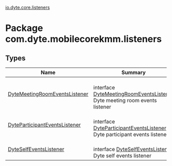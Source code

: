 [io.dyte.core.listeners](index.md)

# Package com.dyte.mobilecorekmm.listeners

## Types

| Name | Summary |
|---|---|
| [DyteMeetingRoomEventsListener](-dyte-meeting-room-events-listener/index.md) | <br/>interface [DyteMeetingRoomEventsListener](-dyte-meeting-room-events-listener/index.md)<br/>Dyte meeting room events listener |
| [DyteParticipantEventsListener](-dyte-participant-events-listener/index.md) | <br/>interface [DyteParticipantEventsListener](-dyte-participant-events-listener/index.md)<br/>Dyte participant events listener |
| [DyteSelfEventsListener](-dyte-self-events-listener/index.md) | <br/>interface [DyteSelfEventsListener](-dyte-self-events-listener/index.md)<br/>Dyte self events listener |
